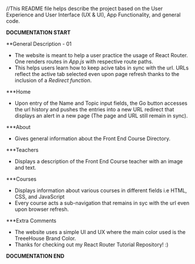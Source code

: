 //This README file helps describe the project based on the User Experience and User Interface (UX & UI), App Functionality, and general code.

**DOCUMENTATION START**

**General Description - 01
- The website is meant to help a user practice the usage of React Router. One renders routes in *App.js* with respective route paths.
- This helps users learn how to keep acive tabs in sync with the url. URLs reflect the active tab selected even upon page refresh thanks to the inclusion of a *Redirect function*.

***Home
- Upon entry of the Name and Topic input fields, the Go button accesses the url history and pushes the entries into a new URL redirect that displays an alert in a new page (The page and URL still remain in sync).

***About
- Gives general information about the Front End Course Directory.

***Teachers
- Displays a description of the Front End Course teacher with an image and text.

***Courses
- Displays information about various courses in different fields i.e HTML, CSS, and JavaScript
- Every course acts a sub-navigation that remains in syc with the url even upon browser refresh. 

***Extra Comments
- The website uses a simple UI and UX where the main color used is the TreeeHouse Brand Color.
- Thanks for checking out my React Router Tutorial Repository! :)

**DOCUMENTATION END**